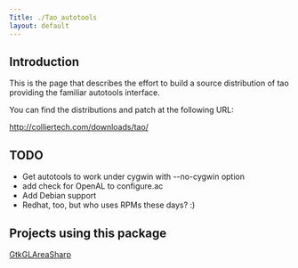 ```yaml
---
Title: ./Tao_autotools
layout: default
---
```


Introduction
------------

This is the page that describes the effort to build a source
distribution of tao providing the familiar autotools interface.

You can find the distributions and patch at the following URL:

<http://colliertech.com/downloads/tao/>

TODO
----

-   Get autotools to work under cygwin with --no-cygwin option
-   add check for OpenAL to configure.ac
-   Add Debian support
-   Redhat, too, but who uses RPMs these days? :)

Projects using this package
---------------------------

[GtkGLAreaSharp]({{site.url}}/GtkGLAreaSharp "wikilink")
